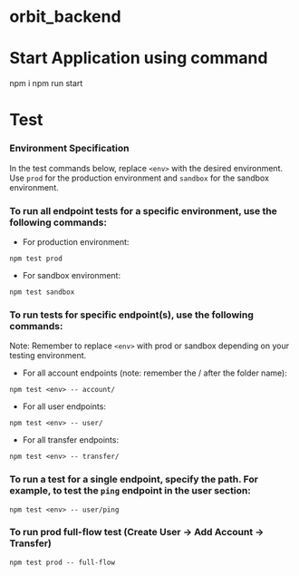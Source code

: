 # orbit_backend

# Start Application using command

npm i
npm run start

# Test

### Environment Specification

In the test commands below, replace `<env>` with the desired environment. Use `prod` for the production environment and `sandbox` for the sandbox environment.

### To run all endpoint tests for a specific environment, use the following commands:

- For production environment:

```console
npm test prod
```

- For sandbox environment:

```console
npm test sandbox
```

### To run tests for specific endpoint(s), use the following commands:

Note: Remember to replace `<env>` with prod or sandbox depending on your testing environment.

- For all account endpoints (note: remember the / after the folder name):

```console
npm test <env> -- account/
```

- For all user endpoints:

```console
npm test <env> -- user/
```

- For all transfer endpoints:

```console
npm test <env> -- transfer/
```

### To run a test for a single endpoint, specify the path. For example, to test the `ping` endpoint in the user section:

```console
npm test <env> -- user/ping
```

### To run prod full-flow test (Create User -> Add Account -> Transfer)

```console
npm test prod -- full-flow
```
